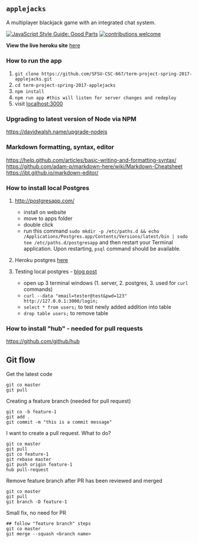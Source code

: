 ## `applejacks`

A multiplayer blackjack game with an integrated chat system.

[![JavaScript Style Guide: Good Parts](https://img.shields.io/badge/code%20style-goodparts-brightgreen.svg?style=flat)](https://github.com/dwyl/goodparts "JavaScript The Good Parts")
[![contributions welcome](https://img.shields.io/badge/contributions-welcome-brightgreen.svg?style=flat)](https://github.com/dwyl/good-parts/issues)


**View the live heroku site** [here](https://applejacks.herokuapp.com)
### How to run the app

1. `git clone https://github.com/SFSU-CSC-667/term-project-spring-2017-applejacks.git`
2. `cd term-project-spring-2017-applejacks`
3. `npm install`
4. `npm run app #this will listen for server changes and redeploy`
5. visit [localhost:3000](http://localhost:3000/)

### Upgrading to latest version of Node via NPM
https://davidwalsh.name/upgrade-nodejs

### Markdown formatting, syntax, editor
https://help.github.com/articles/basic-writing-and-formatting-syntax/
https://github.com/adam-p/markdown-here/wiki/Markdown-Cheatsheet
https://jbt.github.io/markdown-editor/


### How to install local Postgres
1. http://postgresapp.com/
    - install on website
    - move to apps folder
    - double click
    - run this command `sudo mkdir -p /etc/paths.d && echo /Applications/Postgres.app/Contents/Versions/latest/bin | sudo tee /etc/paths.d/postgresapp` and then restart your Terminal application. Upon restarting, `psql` command should be available.

2. Heroku postgres [here](https://devcenter.heroku.com/articles/heroku-postgresql#connecting-in-node-js)

3. Testing local postgres - [blog post](http://mherman.org/blog/2015/02/12/postgresql-and-nodejs/#.WL0PvBLyuHo)
    - open up 3 terminal windows (1. server, 2. postgres, 3. used for `curl` commands)
    - `curl --data "email=tester@test&pwd=123" http://127.0.0.1:3000/login;`
    - `select * from users;` to test newly added addition into table
    - `drop table users;` to remove table

### How to install "hub" - needed for pull requests
https://github.com/github/hub

## Git flow
Get the latest code
```
git co master
git pull
```

Creating a feature branch (needed for pull request)
```
git co -b feature-1
git add .
git commit -m "this is a commit message"
```

I want to create a pull request. What to do?
```
git co master
git pull
git co feature-1
git rebase master
git push origin feature-1
hub pull-request
```

Remove feature branch after PR has been reviewed and merged
```
git co master
git pull
git branch -D feature-1
```

Small fix, no need for PR
```
## follow "feature branch" steps
git co master
git merge --squash <branch name>
```